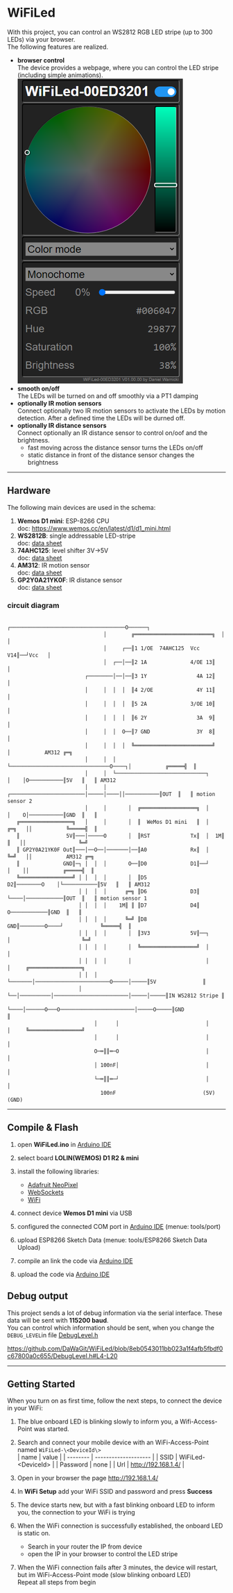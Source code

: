 # WiFiLed

With this project, you can control an WS2812 RGB LED stripe (up to 300 LEDs) via your browser.<br>
The following features are realized.

* **browser control**<br>
  The device provides a webpage, where you can control the LED stripe (including simple animations).<br>
  ![screenshot](doc/screenshot.png)
* **smooth on/off**<br>
  The LEDs will be turned on and off smoothly via a PT1 damping
* **optionally IR motion sensors**<br>
  Connect optionally two IR motion sensors to activate the LEDs by motion detection.
  After a defined time the LEDs will be durned off.
* **optionally IR distance sensors**<br>
  Connect optionally an IR distance sensor to control on/oof and the brightness.
  * fast moving across the distance sensor turns the LEDs on/off
  * static distance in front of the distance sensor changes the brightness

----
## Hardware
The following main devices are used in the schema:

1. **Wemos D1 mini**: ESP-8266 CPU<br>
    doc: https://www.wemos.cc/en/latest/d1/d1_mini.html
2. **WS2812B**: single addressable LED-stripe<br>
   doc: [data sheet](/doc/WS2812B.pdf)
3. **74AHC125**: level shifter 3V->5V<br>
   doc: [data sheet](/doc/74AHC125.pdf)
4. **AM312**: IR motion sensor<br>
   doc: [data sheet](/doc/AM312.pdf)
5. **GP2Y0A21YK0F**: IR distance sensor<br>
   doc: [data sheet](/doc/GP2Y0A21YK0F.pdf)

### circuit diagram
```text
                               ┌─────────────────────────────────────O──────┐
                               │        ╔═════════════════════════╗  │      │
                               │     ┌──║1 1/OE  74AHC125  Vcc V14║──┘Vcc   │
                               │  ┌──│──║2 1A              4/OE 13║         │
                         ┌────────│──│──║3 1Y                4A 12║         │
                         │     │  │  │  ║4 2/OE              4Y 11║         │
                         │     │  │  │  ║5 2A              3/OE 10║         │
                         │     │  │  │  ║6 2Y                3A  9║         │
                         │     │  │  O──║7 GND               3Y  8║         │
                         │     │  │  │  ╚═════════════════════════╝         │           AM312 ╔═╗
                         │     │  │  └────────────────────────────────O────┐│           ╔═════╣  ║
                         │     │  └─────────────────────────────┐     │    │O───────────║5V   ║   ║ AM312
                         │     │       ┌────────────────────────│─────│────││───────────║OUT  ║   ║ motion sensor 2
                         │     │       │  ╔══════════════════╗  │     │    O│───────────║GND  ║   ║
   ╔═════════════════╗   │     │       │  ║  WeMos D1 mini   ║  │    ╔═╗   ││           ╚═════╣  ║
   ║               5V║───│─────O       │  ║RST             Tx║  │  1M║ ║   ││                 ╚═╝
   ║ GP2Y0A21YK0F Out║───│──O──│───────│──║A0              Rx║  │    ╚═╝   ││           AM312 ╔═╗
   ║              GND║─┐ │  │  │       O──║D0              D1║──┘     │    ││           ╔═════╣  ║
   ╚═════════════════╝ │ │  │  │       │  ║D5              D2║────────O    │└───────────║5V   ║   ║ AM312
                       │ │  │  │      ╔═╗ ║D6              D3║        └────│────────────║OUT  ║   ║ motion sensor 1
                       │ │  │  │    1M║ ║ ║D7              D4║             O────────────║GND  ║   ║
                       │ │  │  │      ╚═╝ ║D8             GND║────────O────┘            ╚═════╣  ║
                       │ │  │  │       │  ║3V3             5V║──┐     │                       ╚═╝
                       │ │  │  │       │  ╚══════════════════╝  │     │
                       │ │  │  │       │                        │     │     ╔═════════════════╗
                       │ │  │  └───────│────────────────────────O─────│─────║5V               ║
                       │ └──│──────────│────────────────────────│─────│─────║IN WS2812 Stripe ║
                       └────│──────O───O────────────────────────│─────O─────║GND              ║
                            │      │                            │     │     ╚═════════════════╝
                            │      │                            │     │
                            O─═║║═─O                            │     │
                            │ 100nF│                            │     │
                            └─═║║═─┘                            │     │
                              100nF                            (5V) (GND)

```

----
## Compile & Flash

1. open **WiFiLed.ino** in [Arduino IDE](https://www.arduino.cc/en/software)
1. select board **LOLIN(WEMOS) D1 R2 & mini**
1. install the following libraries:

    * [Adafruit NeoPixel](https://www.arduinolibraries.info/libraries/adafruit-neo-pixel)
    * [WebSockets](https://www.arduinolibraries.info/libraries/web-sockets)
    * [WiFi](https://www.arduinolibraries.info/libraries/wi-fi)
1. connect device **Wemos D1 mini** via USB
1. configured the connected COM port in [Arduino IDE](https://www.arduino.cc/en/software) (menue: tools/port)
1. upload ESP8266 Sketch Data (menue: tools/ESP8266 Sketch Data Upload)
1. compile an link the code via [Arduino IDE](https://www.arduino.cc/en/software)
2. upload the code via [Arduino IDE](https://www.arduino.cc/en/software)

## Debug output
This project sends a lot of debug information via the serial interface. These data will be sent with **115200 baud**.<br>
You can control which information should be sent, when you change the `DEBUG_LEVEL`in file [DebugLevel.h](https://github.com/DaWaGit/WiFiLed/blob/main/DebugLevel.h)

https://github.com/DaWaGit/WiFiLed/blob/8eb0543011bb023a1f4afb5fbdf0c67800a0c655/DebugLevel.h#L4-L20

----
## Getting Started
When you turn on as first time, follow the next steps, to connect the device in your WiFi:

1. The blue onboard LED is blinking slowly to inform you, a Wifi-Access-Point was started.
1. Search and connect your mobile device with an WiFi-Access-Point named `WiFiLed-\<DeviceId\>`<br>
   | name     | value                |
   | -------- | -------------------- |
   | SSID     | WiFiLed-\<DeviceId\> |
   | Password | none                 |
   | Url      | http://192.168.1.4/  |

1. Open in your browser the page http://192.168.1.4/
1. In **WiFi Setup** add your WiFi SSID and password and press **Success**
1. The device starts new, but with a fast blinking onboard LED to inform you, the connection to your WiFi is trying
1. When the WiFi connection is successfully established, the onboard LED is static on.<br>

   * Search in your router the IP from device
   * open the IP in your browser to control the LED stripe
1. When the WiFi connection fails after 3 minutes, the device will restart, but im WiFi-Access-Point mode (slow blinking onboard LED)<br>
   Repeat all steps from begin
